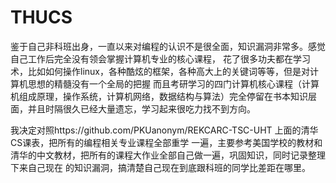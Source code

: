 # THUCS

鉴于自己非科班出身，一直以来对编程的认识不是很全面，知识漏洞非常多。感觉自己工作后完全没有领会掌握计算机专业的核心课程，
花了很多功夫都在学习术，比如如何操作linux，各种酷炫的框架，各种高大上的关键词等等，但是对计算机思想的精髓没有一个全局的把握
而且考研学习的四门计算机核心课程（计算机组成原理，操作系统，计算机网络，数据结构与算法）完全停留在书本知识层面，并且时隔很久已经大量遗忘，学习起来很吃力找不到方向。

我决定对照https://github.com/PKUanonym/REKCARC-TSC-UHT 上面的清华CS课表，把所有的编程相关专业课程全部重学
一遍，主要参考美国学校的教材和清华的中文教材，把所有的课程大作业全部自己做一遍，巩固知识，同时记录整理下来自己现在
的知识漏洞，搞清楚自己现在到底跟科班的同学比差距在哪里。

